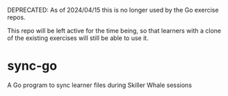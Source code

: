 DEPRECATED: As of 2024/04/15 this is no longer used by the Go exercise repos. 

This repo will be left active for the time being, so that learners with a clone of the existing exercises will still be able to use it.

# sync-go

A Go program to sync learner files during Skiller Whale sessions
